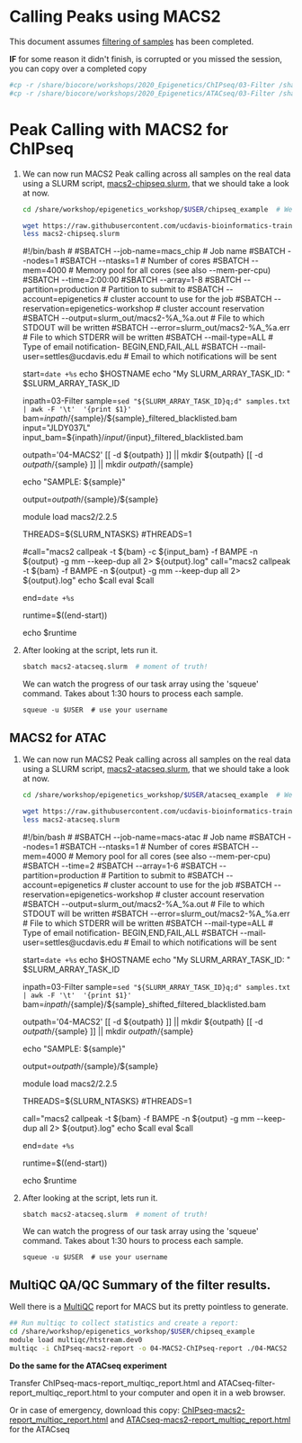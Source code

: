 
# Calling Peaks using MACS2

This document assumes [filtering of samples](./03-filter.md) has been completed.

**IF** for some reason it didn't finish, is corrupted or you missed the session, you can copy over a completed copy

```bash
#cp -r /share/biocore/workshops/2020_Epigenetics/ChIPseq/03-Filter /share/workshop/epigenetics_workshop/$USER/chipseq_example/.
#cp -r /share/biocore/workshops/2020_Epigenetics/ATACseq/03-Filter /share/workshop/epigenetics_workshop/$USER/atacseq_example/.
```

# Peak Calling with MACS2 for ChIPseq


1. We can now run MACS2 Peak calling across all samples on the real data using a SLURM script, [macs2-chipseq.slurm](../../software_scripts/scripts/macs2-chipseq.slurm), that we should take a look at now.

    ```bash
    cd /share/workshop/epigenetics_workshop/$USER/chipseq_example  # We'll run this from the main directory

    wget https://raw.githubusercontent.com/ucdavis-bioinformatics-training/2020-Epigenetics_Workshop/master/software_scripts/scripts/macs2-chipseq.slurm macs2-chipseq.slurm
    less macs2-chipseq.slurm
    ```

    <div class="script">#!/bin/bash
    #
    #SBATCH --job-name=macs_chip # Job name
    #SBATCH --nodes=1
    #SBATCH --ntasks=1 # Number of cores
    #SBATCH --mem=4000 # Memory pool for all cores (see also --mem-per-cpu)
    #SBATCH --time=2:00:00
    #SBATCH --array=1-8
    #SBATCH --partition=production # Partition to submit to
    #SBATCH --account=epigenetics # cluster account to use for the job
    #SBATCH --reservation=epigenetics-workshop # cluster account reservation
    #SBATCH --output=slurm_out/macs2-%A_%a.out # File to which STDOUT will be written
    #SBATCH --error=slurm_out/macs2-%A_%a.err # File to which STDERR will be written
    #SBATCH --mail-type=ALL # Type of email notification- BEGIN,END,FAIL,ALL
    #SBATCH --mail-user=settles@ucdavis.edu # Email to which notifications will be sent

    start=`date +%s`
    echo $HOSTNAME
    echo "My SLURM_ARRAY_TASK_ID: " $SLURM_ARRAY_TASK_ID

    inpath=03-Filter
    sample=`sed "${SLURM_ARRAY_TASK_ID}q;d" samples.txt | awk -F '\t'  '{print $1}'`
    bam=${inpath}/${sample}/${sample}_filtered_blacklisted.bam
    input="JLDY037L"
    input_bam=${inpath}/${input}/${input}_filtered_blacklisted.bam

    outpath='04-MACS2'
    [[ -d ${outpath} ]] || mkdir ${outpath}
    [[ -d ${outpath}/${sample} ]] || mkdir ${outpath}/${sample}

    echo "SAMPLE: ${sample}"

    output=${outpath}/${sample}/${sample}

    module load  macs2/2.2.5

    THREADS=${SLURM_NTASKS}
    #THREADS=1

    #call="macs2 callpeak  -t ${bam}  -c ${input_bam} -f BAMPE  -n ${output}  -g mm  --keep-dup all 2> ${output}.log"
    call="macs2 callpeak  -t ${bam} -f BAMPE  -n ${output}  -g mm  --keep-dup all 2> ${output}.log"
    echo $call
    eval $call

    end=`date +%s`

    runtime=$((end-start))

    echo $runtime
    </div>

2. After looking at the script, lets run it.

    ```bash
    sbatch macs2-atacseq.slurm  # moment of truth!
    ```

    We can watch the progress of our task array using the 'squeue' command. Takes about 1:30 hours to process each sample.

    ```sbatch
    squeue -u $USER  # use your username
    ```

## MACS2 for ATAC

1. We can now run MACS2 Peak calling across all samples on the real data using a SLURM script, [macs2-atacseq.slurm](../../software_scripts/scripts/macs2-atacseq.slurm), that we should take a look at now.

    ```bash
    cd /share/workshop/epigenetics_workshop/$USER/atacseq_example  # We'll run this from the main directory

    wget https://raw.githubusercontent.com/ucdavis-bioinformatics-training/2020-Epigenetics_Workshop/master/software_scripts/scripts/macs2-atacseq.slurm macs2-atac.slurm
    less macs2-atacseq.slurm
    ```

    <div class="script">#!/bin/bash
    #
    #SBATCH --job-name=macs-atac # Job name
    #SBATCH --nodes=1
    #SBATCH --ntasks=1 # Number of cores
    #SBATCH --mem=4000 # Memory pool for all cores (see also --mem-per-cpu)
    #SBATCH --time=2
    #SBATCH --array=1-6
    #SBATCH --partition=production # Partition to submit to
    #SBATCH --account=epigenetics # cluster account to use for the job
    #SBATCH --reservation=epigenetics-workshop # cluster account reservation
    #SBATCH --output=slurm_out/macs2-%A_%a.out # File to which STDOUT will be written
    #SBATCH --error=slurm_out/macs2-%A_%a.err # File to which STDERR will be written
    #SBATCH --mail-type=ALL # Type of email notification- BEGIN,END,FAIL,ALL
    #SBATCH --mail-user=settles@ucdavis.edu # Email to which notifications will be sent

    start=`date +%s`
    echo $HOSTNAME
    echo "My SLURM_ARRAY_TASK_ID: " $SLURM_ARRAY_TASK_ID

    inpath=03-Filter
    sample=`sed "${SLURM_ARRAY_TASK_ID}q;d" samples.txt | awk -F '\t'  '{print $1}'`
    bam=${inpath}/${sample}/${sample}_shifted_filtered_blacklisted.bam

    outpath='04-MACS2'
    [[ -d ${outpath} ]] || mkdir ${outpath}
    [[ -d ${outpath}/${sample} ]] || mkdir ${outpath}/${sample}

    echo "SAMPLE: ${sample}"

    output=${outpath}/${sample}/${sample}

    module load  macs2/2.2.5

    THREADS=${SLURM_NTASKS}
    #THREADS=1

    call="macs2 callpeak  -t ${bam}  -f BAMPE  -n ${output}  -g mm  --keep-dup all 2> ${output}.log"
    echo $call
    eval $call

    end=`date +%s`

    runtime=$((end-start))

    echo $runtime
    </div>

2. After looking at the script, lets run it.

    ```bash
    sbatch macs2-atacseq.slurm  # moment of truth!
    ```

    We can watch the progress of our task array using the 'squeue' command. Takes about 1:30 hours to process each sample.

    ```sbatch
    squeue -u $USER  # use your username
    ```

## MultiQC QA/QC Summary of the filter results.

Well there is a [MultiQC](https://multiqc.info/) report for MACS but its pretty pointless to generate.

```bash
## Run multiqc to collect statistics and create a report:
cd /share/workshop/epigenetics_workshop/$USER/chipseq_example
module load multiqc/htstream.dev0
multiqc -i ChIPseq-macs2-report -o 04-MACS2-ChIPseq-report ./04-MACS2
```

**Do the same for the ATACseq experiment**


Transfer ChIPseq-macs-report_multiqc_report.html and ATACseq-filter-report_multiqc_report.html to your computer and open it in a web browser.

Or in case of emergency, download this copy: [ChIPseq-macs2-report_multiqc_report.html](ChIPseq-macs2-report_multiqc_report.html) and [ATACseq-macs2-report_multiqc_report.html](ATACseq-macs2-report_multiqc_report.html) for the ATACseq
